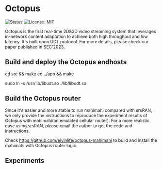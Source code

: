 # Octopus
![Status](https://img.shields.io/badge/Version-Experimental-green.svg)
[![License: MIT](https://img.shields.io/badge/License-MIT-yellow.svg)](https://opensource.org/licenses/MIT)

Octopus is the first real-time 2D&3D video streaming system that leverages in-network content adaptation to achieve both high throughput and low latency. It's built upon UDT protocol. For more details, please check our paper published in SEC'2023.

## Build and deploy the Octopus endhosts
cd src && make
cd ../app && make
<!--make a soft link in the dynamic load library dir, such as /usr/lib -->
sudo ln -s /usr/lib/libudt.so ./lib/libudt.so

## Build the Octopus router 
Since it's easier and more stable to run mahimahi compared with srsRAN, we only provide the instructions to reproduce the experiment results of Octopus with mahimahi(an emulated cellular router). For a more realistic case using srsRAN, please email the author to get the code and instructions.

Check https://github.com/elvinlife/octopus-mahimahi to build and install the mahimahi with Octopus router logic

## Experiments 
